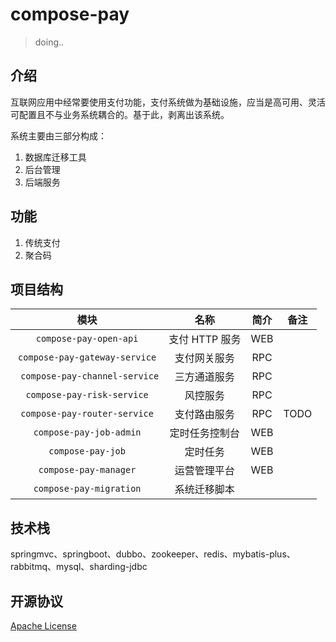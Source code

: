 # compose-pay


> doing..

## 介绍
互联网应用中经常要使用支付功能，支付系统做为基础设施，应当是高可用、灵活可配置且不与业务系统耦合的。基于此，剥离出该系统。

系统主要由三部分构成：
1. 数据库迁移工具
2. 后台管理
3. 后端服务

## 功能

1. 传统支付
2. 聚合码

## 项目结构

|              模块              |      名称      | 简介 | 备注 |
| :----------------------------: | :------------: | :--: | :--: |
|     `compose-pay-open-api`     | 支付 HTTP 服务 | WEB  |      |
| `compose-pay-gateway-service`  |  支付网关服务  | RPC  |      |
| ` compose-pay-channel-service` |  三方通道服务  | RPC  |      |
|   `compose-pay-risk-service`   |    风控服务    | RPC  |      |
|   `compose-pay-router-service`   |    支付路由服务    | RPC  |     TODO  |
|    `compose-pay-job-admin`     | 定时任务控制台 | WEB  |      |
|       `compose-pay-job`        |    定时任务    | WEB  |      |
|     `compose-pay-manager`      |  运营管理平台  | WEB  |      |
|    `compose-pay-migration`     |  系统迁移脚本  |      |      |



## 技术栈
springmvc、springboot、dubbo、zookeeper、redis、mybatis-plus、rabbitmq、mysql、sharding-jdbc

## 开源协议
[Apache License](LICENSE)

